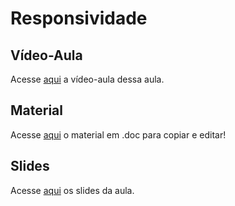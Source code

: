 # Responsividade

## Vídeo-Aula
Acesse [aqui](https://drive.google.com/file/d/1gUQSFTSFUOOpZ4NBfwpfbvl9woo8KgIT/view?usp=sharing) a vídeo-aula dessa aula.

## Material 
Acesse [aqui](https://docs.google.com/document/d/1zP6G-hkmMqzzsB6rpa9qkcPB0gXdONl7tuQ8tbOWfqc/edit?usp=sharing) o material em .doc para copiar e editar!

## Slides
Acesse [aqui](https://www.canva.com/design/DAGG1Cy8Y9A/RikLK4KDrqfKrEHG3IoBsQ/edit?utm_content=DAGG1Cy8Y9A&utm_campaign=designshare&utm_medium=link2&utm_source=sharebutton) os slides da aula.
